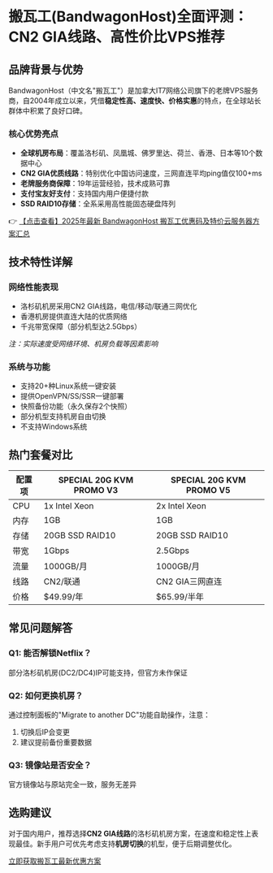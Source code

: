 # 搬瓦工(BandwagonHost)全面评测：CN2 GIA线路、高性价比VPS推荐

## 品牌背景与优势

BandwagonHost（中文名"搬瓦工"）是加拿大IT7网络公司旗下的老牌VPS服务商，自2004年成立以来，凭借**稳定性高、速度快、价格实惠**的特点，在全球站长群体中积累了良好口碑。

### 核心优势亮点

- **全球机房布局**：覆盖洛杉矶、凤凰城、佛罗里达、荷兰、香港、日本等10个数据中心
- **CN2 GIA优质线路**：特别优化中国访问速度，三网直连平均ping值仅100+ms
- **老牌服务商保障**：19年运营经验，技术成熟可靠
- **支付宝友好支付**：支持国内用户便捷付款
- **SSD RAID10存储**：全系采用高性能固态硬盘阵列

👉 [【点击查看】2025年最新 BandwagonHost 搬瓦工优惠码及特价云服务器方案汇总](https://bit.ly/banwagon)

## 技术特性详解

### 网络性能表现
- 洛杉矶机房采用CN2 GIA线路，电信/移动/联通三网优化
- 香港机房提供直连大陆的优质网络
- 千兆带宽保障（部分机型达2.5Gbps）

*注：实际速度受网络环境、机房负载等因素影响*

### 系统与功能
- 支持20+种Linux系统一键安装
- 提供OpenVPN/SS/SSR一键部署
- 快照备份功能（永久保存2个快照）
- 部分机型支持机房自由切换
- 不支持Windows系统

## 热门套餐对比

| 配置项 | SPECIAL 20G KVM PROMO V3 | SPECIAL 20G KVM PROMO V5 |
|--------|--------------------------|--------------------------|
| CPU    | 1x Intel Xeon           | 2x Intel Xeon           |
| 内存   | 1GB                     | 1GB                     |
| 存储   | 20GB SSD RAID10         | 20GB SSD RAID10         |
| 带宽   | 1Gbps                   | 2.5Gbps                 |
| 流量   | 1000GB/月               | 1000GB/月               |
| 线路   | CN2/联通                | CN2 GIA三网直连         |
| 价格   | $49.99/年               | $65.99/半年             |

## 常见问题解答

### Q1: 能否解锁Netflix？
部分洛杉矶机房(DC2/DC4)IP可能支持，但官方未作保证

### Q2: 如何更换机房？
通过控制面板的"Migrate to another DC"功能自助操作，注意：
1. 切换后IP会变更
2. 建议提前备份重要数据

### Q3: 镜像站是否安全？
官方镜像站与原站完全一致，服务无差异

## 选购建议
对于国内用户，推荐选择**CN2 GIA线路**的洛杉矶机房方案，在速度和稳定性上表现最佳。新手用户可优先考虑支持**机房切换**的机型，便于后期调整优化。

[立即获取搬瓦工最新优惠方案](https://bit.ly/banwagon)